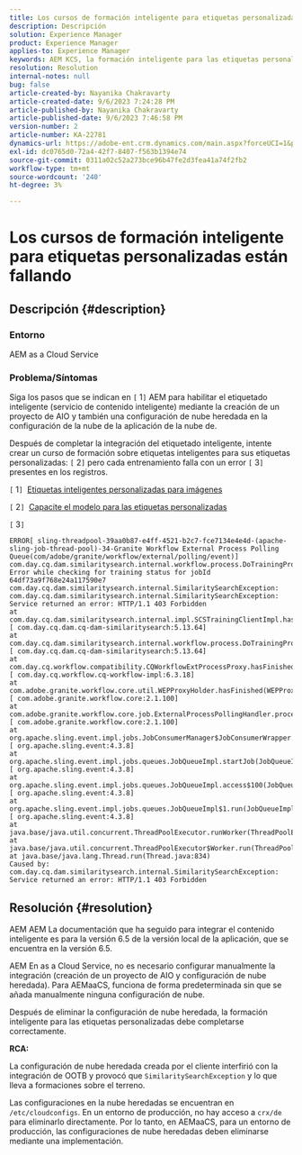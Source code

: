 ```yaml
---
title: Los cursos de formación inteligente para etiquetas personalizadas están fallando
description: Descripción
solution: Experience Manager
product: Experience Manager
applies-to: Experience Manager
keywords: AEM KCS, la formación inteligente para las etiquetas personalizadas está fallando, as a Cloud Service
resolution: Resolution
internal-notes: null
bug: false
article-created-by: Nayanika Chakravarty
article-created-date: 9/6/2023 7:24:28 PM
article-published-by: Nayanika Chakravarty
article-published-date: 9/6/2023 7:46:58 PM
version-number: 2
article-number: KA-22781
dynamics-url: https://adobe-ent.crm.dynamics.com/main.aspx?forceUCI=1&pagetype=entityrecord&etn=knowledgearticle&id=73838efb-ea4c-ee11-be6e-6045bd006a22
exl-id: dc0765d0-72a4-42f7-8407-f563b1394e74
source-git-commit: 0311a02c52a273bce96b47fe2d3fea41a74f2fb2
workflow-type: tm+mt
source-wordcount: '240'
ht-degree: 3%

---
```


# Los cursos de formación inteligente para etiquetas personalizadas están fallando

## Descripción {#description}


### Entorno

AEM as a Cloud Service

### Problema/Síntomas

Siga los pasos que se indican en `[` 1`]`  AEM para habilitar el etiquetado inteligente (servicio de contenido inteligente) mediante la creación de un proyecto de AIO y también una configuración de nube heredada en la configuración de la nube de la aplicación de la nube de.

Después de completar la integración del etiquetado inteligente, intente crear un curso de formación sobre etiquetas inteligentes para sus etiquetas personalizadas: `[` 2`]`  pero cada entrenamiento falla con un error `[` 3`]`  presentes en los registros.

`[` 1`]`  [Etiquetas inteligentes personalizadas para imágenes](https://experienceleague.adobe.com/docs/experience-manager-learn/assets/metadata/custom-smart-tags.html)

`[` 2`]`  [Capacite el modelo para las etiquetas personalizadas](https://experienceleague.adobe.com/docs/experience-manager-cloud-service/content/assets/manage/smart-tags.html#train-model)

`[` 3`]`


```
ERROR[ sling-threadpool-39aa0b87-e4ff-4521-b2c7-fce7134e4e4d-(apache-sling-job-thread-pool)-34-Granite Workflow External Process Polling Queue(com/adobe/granite/workflow/external/polling/event)]  com.day.cq.dam.similaritysearch.internal.workflow.process.DoTrainingProcess Error while checking for training status for jobId 64df73a9f768e24a117590e7
com.day.cq.dam.similaritysearch.internal.SimilaritySearchException: com.day.cq.dam.similaritysearch.internal.SimilaritySearchException: Service returned an error: HTTP/1.1 403 Forbidden
at com.day.cq.dam.similaritysearch.internal.impl.SCSTrainingClientImpl.hasFinishedTraining(SCSTrainingClientImpl.java:203) [ com.day.cq.dam.cq-dam-similaritysearch:5.13.64] 
at com.day.cq.dam.similaritysearch.internal.workflow.process.DoTrainingProcess.hasFinished(DoTrainingProcess.java:95) [ com.day.cq.dam.cq-dam-similaritysearch:5.13.64] 
at com.day.cq.workflow.compatibility.CQWorkflowExtProcessProxy.hasFinished(CQWorkflowExtProcessProxy.java:82) [ com.day.cq.workflow.cq-workflow-impl:6.3.18] 
at com.adobe.granite.workflow.core.util.WEPProxyHolder.hasFinished(WEPProxyHolder.java:46) [ com.adobe.granite.workflow.core:2.1.100] 
at com.adobe.granite.workflow.core.job.ExternalProcessPollingHandler.process(ExternalProcessPollingHandler.java:119) [ com.adobe.granite.workflow.core:2.1.100] 
at org.apache.sling.event.impl.jobs.JobConsumerManager$JobConsumerWrapper.process(JobConsumerManager.java:502) [ org.apache.sling.event:4.3.8] 
at org.apache.sling.event.impl.jobs.queues.JobQueueImpl.startJob(JobQueueImpl.java:351) [ org.apache.sling.event:4.3.8] 
at org.apache.sling.event.impl.jobs.queues.JobQueueImpl.access$100(JobQueueImpl.java:60) [ org.apache.sling.event:4.3.8] 
at org.apache.sling.event.impl.jobs.queues.JobQueueImpl$1.run(JobQueueImpl.java:287) [ org.apache.sling.event:4.3.8] 
at java.base/java.util.concurrent.ThreadPoolExecutor.runWorker(ThreadPoolExecutor.java:1128)
at java.base/java.util.concurrent.ThreadPoolExecutor$Worker.run(ThreadPoolExecutor.java:628)
at java.base/java.lang.Thread.run(Thread.java:834)
Caused by: com.day.cq.dam.similaritysearch.internal.SimilaritySearchException: Service returned an error: HTTP/1.1 403 Forbidden
```



## Resolución {#resolution}


AEM AEM La documentación que ha seguido para integrar el contenido inteligente es para la versión 6.5 de la versión local de la aplicación, que se encuentra en la versión 6.5.

AEM En as a Cloud Service, no es necesario configurar manualmente la integración (creación de un proyecto de AIO y configuración de nube heredada). Para AEMaaCS, funciona de forma predeterminada sin que se añada manualmente ninguna configuración de nube.

Después de eliminar la configuración de nube heredada, la formación inteligente para las etiquetas personalizadas debe completarse correctamente.

<b>RCA:</b>

La configuración de nube heredada creada por el cliente interfirió con la integración de OOTB y provocó que `SimilaritySearchException` y lo que lleva a formaciones sobre el terreno.

Las configuraciones en la nube heredadas se encuentran en `/etc/cloudconfigs`. En un entorno de producción, no hay acceso a `crx/de` para eliminarlo directamente. Por lo tanto, en AEMaaCS, para un entorno de producción, las configuraciones de nube heredadas deben eliminarse mediante una implementación.
